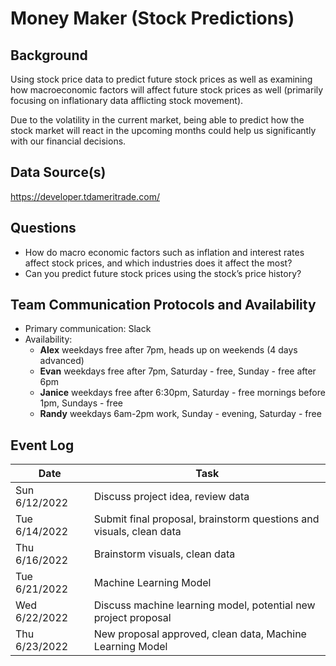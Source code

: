 # Money Maker (Stock Predictions)

## Background
Using stock price data to predict future stock prices as well as examining how macroeconomic factors will affect future stock prices as well (primarily focusing on inflationary data afflicting stock movement).

Due to the volatility in the current market, being able to predict how the stock market will react in the upcoming months could help us significantly with our financial decisions. 

## Data Source(s)
https://developer.tdameritrade.com/

## Questions
- How do macro economic factors such as inflation and interest rates  affect stock prices, and which industries does it affect the most?
- Can you predict future stock prices using the stock’s price history?

## Team Communication Protocols and Availability
- Primary communication: Slack
- Availability:
    - **Alex** weekdays free after 7pm, heads up on weekends (4 days advanced)
    - **Evan** weekdays free after 7pm, Saturday - free, Sunday - free after 6pm
    - **Janice** weekdays free after 6:30pm, Saturday - free mornings before 1pm, Sundays - free
    - **Randy** weekdays 6am-2pm work, Sunday - evening, Saturday - free

## Event Log

| Date | Task |
| ------------- | ------------- |
| Sun 6/12/2022  | Discuss project idea, review data |
| Tue 6/14/2022  | Submit final proposal, brainstorm questions and visuals, clean data  |
| Thu 6/16/2022  | Brainstorm visuals, clean data |
| Tue 6/21/2022  | Machine Learning Model |
| Wed 6/22/2022  | Discuss machine learning model, potential new project proposal |
| Thu 6/23/2022  | New proposal approved, clean data, Machine Learning Model |